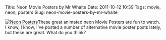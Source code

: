 Title: Neon Movie Posters by Mr Whaite
Date: 2011-10-12 10:39
Tags: movie, neon, posters
Slug: neon-movie-posters-by-mr-whaite

[![Neon Posters](http://27.media.tumblr.com/tumblr_lm91tsNbeH1qhv2wyo1_500.gif)](http://mrwhaite.tumblr.com/)These great animated neon Movie Posters are fun to watch. I know, I know, I've posted a number of alternative movie poster posts lately, but these are great. What do you think?